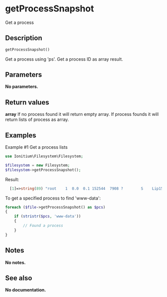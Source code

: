 # getProcessSnapshot

Get a process

## Description

```php
getProcessSnapshot()
```

Get a process using 'ps'. Get a process ID as array result.

## Parameters

__No parameters.__
  
## Return values

__array__
If no process found it will return empty array.
If process founds it will return lists of process as array.

## Examples

Example #1 Get a process lists
```php
use Ionitium\Filesystem\Filesystem;

$filesystem = new Filesystem;
$filesystem->getProcessSnapshot();
```

Result:

```php
  [1]=>string(89) "root    1  0.0  0.1 152544  7908 ?        S    Lip15   0:00 /sbin/init"

```

To get a specified process to find 'www-data':

```php
foreach ($file->getProcessSnapshot() as $pcs)
{
    if (stristr($pcs, 'www-data'))
    {
        // Found a process
    }
}
```

## Notes

__No notes.__

## See also

__No documentation.__
